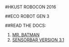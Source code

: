 #HKUST ROBOCON 2016 

##ECO ROBOT GEN 3

##READ THE DOCS:
1. [MR. BATMAN](https://github.com/arvind-iyer/robocon-2016/tree/budi-eco-robot/eco_gen_3/batman)
2. [SENSORBAR VERSION 3.1](https://github.com/arvind-iyer/robocon-2016/tree/budi-eco-robot/eco_gen_3/sensor_bar_3.1)
